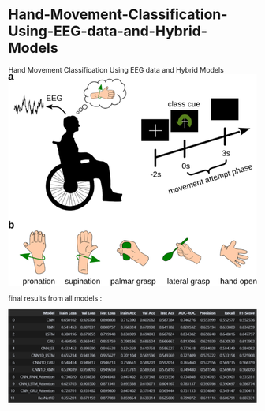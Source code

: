 # Hand-Movement-Classification-Using-EEG-data-and-Hybrid-Models
Hand Movement Classification Using EEG data and Hybrid Models
![Hand Movement Image](https://github.com/alirzx/Hand-Movement-Classification-Using-EEG-data-and-Hybrid-Models/raw/main/HandMovement.png)




final results from all models :

![results](https://github.com/alirzx/Hand-Movement-Classification-Using-EEG-data-and-Hybrid-Models/raw/main/results.png)
